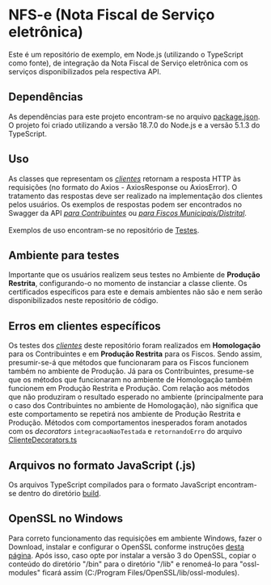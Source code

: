 # NFS-e (Nota Fiscal de Serviço eletrônica)

Este é um repositório de exemplo, em Node.js (utilizando o TypeScript como fonte), de integração da Nota Fiscal de Serviço eletrônica com os serviços disponibilizados pela respectiva API.

## Dependências

As dependências para este projeto encontram-se no arquivo [package.json](package.json). </br>
O projeto foi criado utilizando a versão 18.7.0 do Node.js e a versão 5.1.3 do TypeScript.

## Uso

As classes que representam os [*clientes*](src/model/clientes) retornam a resposta HTTP às requisições (no formato do Axios - AxiosResponse ou AxiosError).
O tratamento das respostas deve ser realizado na implementação dos clientes pelos usuários.
Os exemplos de respostas podem ser encontrados no Swagger da API [*para Contribuintes*](https://www.nfse.gov.br/swagger/contribuintesissqn/) ou [*para Fiscos Municipais/Distrital*](https://www.nfse.gov.br/swagger/fisco/).</br></br>
Exemplos de uso encontram-se no repositório de [Testes](tests).

## Ambiente para testes

Importante que os usuários realizem seus testes no Ambiente de **Produção Restrita**, configurando-o no momento de instanciar a classe cliente. Os certificados específicos para este e demais ambientes não são e nem serão disponibilizados neste repositório de código.

## Erros em clientes específicos

Os testes dos [*clientes*](src/model/clientes) deste repositório foram realizados em 
**Homologação** para os Contribuintes e em **Produção Restrita** para os Fiscos. 
Sendo assim, presumir-se-á que métodos que funcionaram para os Fiscos funcionem também no 
ambiente de Produção. Já para os Contribuintes, presume-se que os métodos que funcionaram no 
ambiente de Homologação também funcionem em Produção Restrita e Produção. Com relação aos 
métodos que não produziram o resultado esperado no ambiente (principalmente para o caso dos 
Contribuintes no ambiente de Homologação), não significa que este comportamento se repetirá nos
ambiente de Produção Restrita e Produção. Métodos com comportamentos inesperados foram anotados com
os *decorators* `integracaoNaoTestada` e `retornandoErro` do arquivo [ClienteDecorators.ts](src/model/decorators/ClienteDecorators.ts)

## Arquivos no formato JavaScript (.js)

Os arquivos TypeScript compilados para o formato JavaScript encontram-se dentro do diretório [build](build).

## OpenSSL no Windows

Para correto funcionamento das requisições em ambiente Windows, fazer o Download, instalar e configurar o OpenSSL conforme instruções [desta página](https://medium.com/swlh/installing-openssl-on-windows-10-and-updating-path-80992e26f6a1).
Após isso, caso opte por instalar a versão 3 do OpenSSL, copiar o conteúdo do diretório "/bin" para o diretório "/lib" e renomeá-lo para "ossl-modules" ficará assim (C:/Program Files/OpenSSL/lib/ossl-modules).